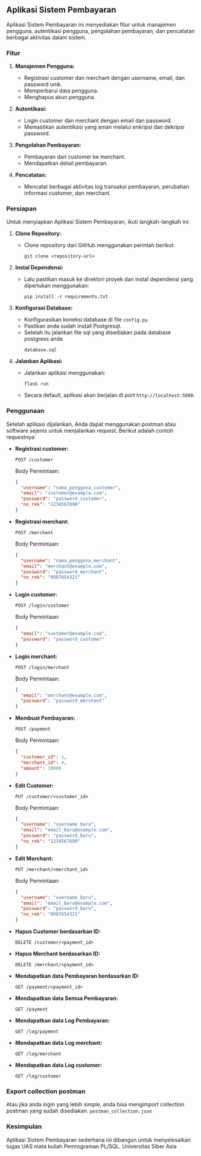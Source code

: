##  Aplikasi Sistem Pembayaran

Aplikasi Sistem Pembayaran ini menyediakan fitur untuk manajemen pengguna, autentikasi pengguna, pengolahan pembayaran, dan pencatatan berbagai aktivitas dalam sistem.

### Fitur

1. **Manajemen Pengguna:**
   - Registrasi customer dan merchant dengan username, email, dan password unik.
   - Memperbarui data pengguna.
   - Menghapus akun pengguna.

2. **Autentikasi:**
   - Login customer dan merchant dengan email dan password.
   - Memastikan autentikasi yang aman melalui enkripsi dan dekripsi password.

3. **Pengolahan Pembayaran:**
   - Pembayaran dari customer ke merchant.
   - Mendapatkan detail pembayaran.

4. **Pencatatan:**
   - Mencatat berbagai aktivitas log transaksi pembayaran, perubahan informasi customer, dan merchant.

### Persiapan

Untuk menyiapkan Aplikasi Sistem Pembayaran, ikuti langkah-langkah ini:

1. **Clone Repository:** 
   - Clone repository dari GitHub menggunakan perintah berikut:
     ```
     git clone <repository-url>
     ```
   
2. **Instal Dependensi:**
   - Lalu pastikan masuk ke direktori proyek dan instal dependensi yang diperlukan menggunakan:
     ```
     pip install -r requirements.txt
     ```
   
3. **Konfigurasi Database:**
   - Konfigurasikan koneksi database di file `config.py`.
   - Pastikan anda sudah install Postgresql.
   - Setelah itu jalankan file sql yang disediakan pada database postgress anda
     ```
     database.sql
     ```

4. **Jalankan Aplikasi:**
   - Jalankan aplikasi menggunakan:
     ```
     flask run
     ```
   - Secara default, aplikasi akan berjalan di port `http://localhost:5000`.
   
### Penggunaan

Setelah aplikasi dijalankan, Anda dapat menggunakan postman atau software sejenis untuk menjalankan request. Berikut adalah contoh requestnya:

- **Registrasi customer:** 
  ```
  POST /customer
  ```
  Body Permintaan:
  ```json
  {
    "username": "nama_pengguna_customer",
    "email": "customer@example.com",
    "password": "password_customer",
    "no_rek": "1234567890"
  }
  ```

- **Registrasi merchant:** 
  ```
  POST /merchant
  ```
  Body Permintaan:
  ```json
  {
    "username": "nama_pengguna_merchant",
    "email": "merchant@example.com",
    "password": "password_merchant",
    "no_rek": "0987654321"
  }
  ```

- **Login customer:**
  ```
  POST /login/customer
  ```
  Body Permintaan:
  ```json
  {
    "email": "customer@example.com",
    "password": "password_customer"
  }
  ```

- **Login merchant:**
  ```
  POST /login/merchant
  ```
  Body Permintaan:
  ```json
  {
    "email": "merchant@example.com",
    "password": "password_merchant"
  }
  ```

- **Membuat Pembayaran:**
  ```
  POST /payment
  ```
  Body Permintaan:
  ```json
  {
    "customer_id": 1,
    "merchant_id": 4,
    "amount": 10000
  }
  ```

- **Edit Customer:**
  ```
  PUT /customer/<customer_id>
  ```
  Body Permintaan:
  ```json
  {
    "username": "username_baru",
    "email": "email_baru@example.com",
    "password": "password_baru",
    "no_rek": "1234567890"
  }

  ```

- **Edit Merchant:**
  ```
  PUT /merchant/<merchant_id>
  ```
  Body Permintaan:
  ```json
  {
    "username": "username_baru",
    "email": "email_baru@example.com",
    "password": "password_baru",
    "no_rek": "0987654321"
  }
  ```

- **Hapus Customer  berdasarkan ID:**
  ```
  DELETE /customer/<payment_id>
  ```

- **Hapus Merchant berdasarkan ID:**
  ```
  DELETE /merchant/<payment_id>
  ```

- **Mendapatkan data Pembayaran berdasarkan ID:**
  ```
  GET /payment/<payment_id>
  ```

- **Mendapatkan data Semua Pembayaran:**
  ```
  GET /payment
  ```

- **Mendapatkan data Log Pembayaran:**
  ```
  GET /log/payment
  ```

- **Mendapatkan data Log merchant:**
  ```
  GET /log/merchant
  ```

- **Mendapatkan data Log customer:**
  ```
  GET /log/customer
  ```

### Export collection postman
Atau jika anda ingin yang lebih simple, anda bisa mengimport collection postman yang sudah disediakan.
     ```
     postman_collection.json
     ```

### Kesimpulan

Aplikasi Sistem Pembayaran sederhana ini dibangun untuk menyelesaikan tugas UAS mata kuliah Pemrograman PL/SQL. Universitas Siber Asia